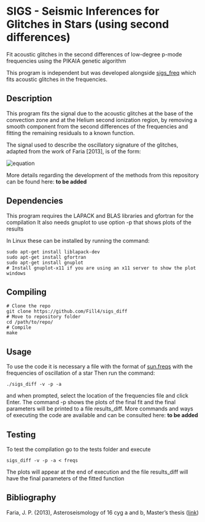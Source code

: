 # SIGS - Seismic Inferences for Glitches in Stars (using second differences)

Fit acoustic glitches in the second differences of low-degree p-mode frequencies using the PIKAIA genetic algorithm

This program is independent but was developed alongside [sigs_freq](https://github.com/Fill4/sigs_freq) which fits acoustic glitches in the frequencies.

## Description

This program fits the signal due to the acoustic glitches at the base of the convection zone and at the Helium second ionization region, by removing a smooth component from the second differences of the frequencies and fitting the remaining residuals to a known function.

The signal used to describe the oscillatory signature of the glitches, adapted from the work of Faria [2013], is of the form:

![equation](http://mathurl.com/hbjsx4o.png?raw=true)

More details regarding the development of the methods from this repository can be found here: __to be added__

## Dependencies

This program requires the LAPACK and BLAS libraries and gfortran for the compilation
It also needs gnuplot to use option -p that shows plots of the results

In Linux these can be installed by running the command:

```
sudo apt-get install liblapack-dev
sudo apt-get install gfortran
sudo apt-get install gnuplot
# Install gnuplot-x11 if you are using an x11 server to show the plot windows

```

## Compiling

```
# Clone the repo
git clone https://github.com/Fill4/sigs_diff
# Move to repository folder
cd /path/to/repo/
# Compile
make
```
## Usage

To use the code it is necessary a file with the format of [sun.freqs](tests/sun.freqs) with the frequencies of oscillation of a star
Then run the command:
```
./sigs_diff -v -p -a
```
and when prompted, select the location of the frequencies file and click Enter.
The command -p shows the plots of the final fit and the final parameters will be printed to a file results_diff.
More commands and ways of executing the code are available and can be consulted here: __to be added__

## Testing
To test the compilation go to the tests folder and execute

```
sigs_diff -v -p -a < freqs
```

The plots will appear at the end of execution and the file results_diff will have the final parameters of the fitted function

## Bibliography

Faria, J. P. (2013), Asteroseismology of 16 cyg a and b, Master’s thesis ([link](http://hdl.handle.net/10216/69506))
